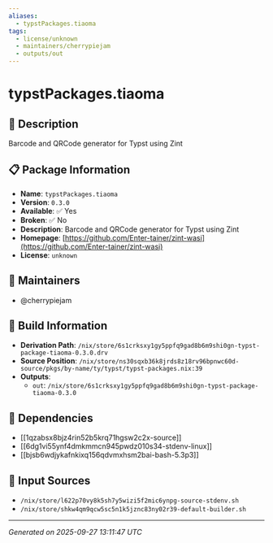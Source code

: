 ```yaml
---
aliases:
  - typstPackages.tiaoma
tags:
  - license/unknown
  - maintainers/cherrypiejam
  - outputs/out
---
```


# typstPackages.tiaoma

## 📝 Description

Barcode and QRCode generator for Typst using Zint

## 📋 Package Information

- **Name**: `typstPackages.tiaoma`
- **Version**: `0.3.0`
- **Available**: ✅ Yes
- **Broken**: ✅ No
- **Description**: Barcode and QRCode generator for Typst using Zint
- **Homepage**: [https://github.com/Enter-tainer/zint-wasi](https://github.com/Enter-tainer/zint-wasi)
- **License**: `unknown`
## 👥 Maintainers

- @cherrypiejam


## 🔧 Build Information

- **Derivation Path**: `/nix/store/6s1crksxy1gy5ppfq9gad8b6m9shi0gn-typst-package-tiaoma-0.3.0.drv`
- **Source Position**: `/nix/store/ns30sqxb36k8jrds8z18rv96bpnwc60d-source/pkgs/by-name/ty/typst/typst-packages.nix:39`
- **Outputs**:
  - `out`:  `/nix/store/6s1crksxy1gy5ppfq9gad8b6m9shi0gn-typst-package-tiaoma-0.3.0`

## 🔗 Dependencies

- [[1qzabsx8bjz4rin52b5krq71hgsw2c2x-source]]
- [[6dg1vi55ynf4dmkmmcn945pwdz010s34-stdenv-linux]]
- [[bjsb6wdjykafnkixq156qdvmxhsm2bai-bash-5.3p3]]

## 📁 Input Sources

- `/nix/store/l622p70vy8k5sh7y5wizi5f2mic6ynpg-source-stdenv.sh`
- `/nix/store/shkw4qm9qcw5sc5n1k5jznc83ny02r39-default-builder.sh`

---
*Generated on 2025-09-27 13:11:47 UTC*
